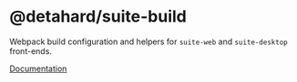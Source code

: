 # @detahard/suite-build

Webpack build configuration and helpers for `suite-web` and `suite-desktop` front-ends.

[Documentation](../../docs/misc/build.md)
